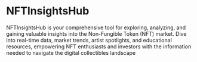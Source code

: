 # NFTInsightsHub
NFTInsightsHub is your comprehensive tool for exploring, analyzing, and gaining valuable insights into the Non-Fungible Token (NFT) market. Dive into real-time data, market trends, artist spotlights, and educational resources, empowering NFT enthusiasts and investors with the information needed to navigate the digital collectibles landscape
